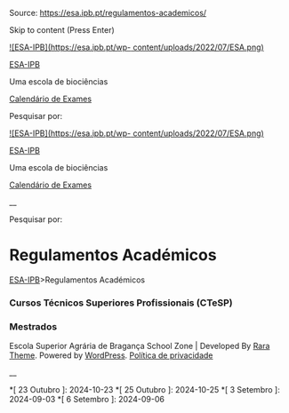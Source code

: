 Source: https://esa.ipb.pt/regulamentos-academicos/

Skip to content (Press Enter)

[![ESA-IPB](https://esa.ipb.pt/wp-
content/uploads/2022/07/ESA.png)](https://esa.ipb.pt/)

[ESA-IPB](https://esa.ipb.pt/)

Uma escola de biociências

[Calendário de Exames](https://esa.ipb.pt/horarios/)

Pesquisar por:

  

  

  

  

  

[![ESA-IPB](https://esa.ipb.pt/wp-
content/uploads/2022/07/ESA.png)](https://esa.ipb.pt/)

[ESA-IPB](https://esa.ipb.pt/)

Uma escola de biociências

[Calendário de Exames](https://esa.ipb.pt/horarios/)

  

__

Pesquisar por:

# Regulamentos Académicos

[ESA-IPB](https://esa.ipb.pt)>Regulamentos Académicos

  

### Cursos Técnicos Superiores Profissionais (CTeSP)

  

### Mestrados

  

  

Escola Superior Agrária de Bragança  School Zone | Developed By [Rara Theme](https://rarathemes.com/). Powered by [WordPress](https://wordpress.org/).  [Política de privacidade](https://esa.ipb.pt/politica-de-privacidade/)

__

  *[ 23 Outubro ]: 2024-10-23
  *[ 25 Outubro ]: 2024-10-25
  *[ 3 Setembro ]: 2024-09-03
  *[ 6 Setembro ]: 2024-09-06
